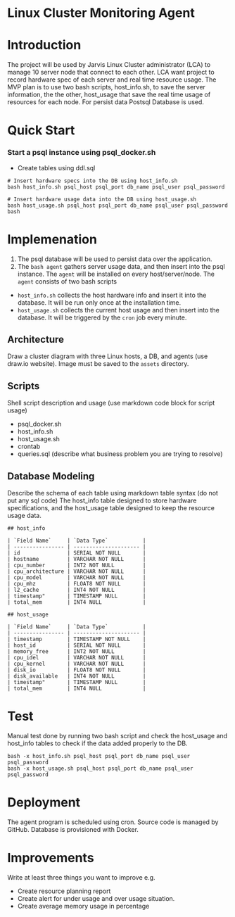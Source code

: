 # Linux Cluster Monitoring Agent

# Introduction

The project will be used by Jarvis Linux Cluster administrator (LCA) to manage 10 server node that connect to each other. LCA want project to record hardware spec of each server and real time resource usage. The MVP plan is to use two bash scripts, host_info.sh, to save the server information, the the other, host_usage that save the real time usage of resources for each node. For persist data Postsql Database is used. 



# Quick Start

### Start a psql instance using psql_docker.sh
- Create tables using ddl.sql

````
# Insert hardware specs into the DB using host_info.sh
bash host_info.sh psql_host psql_port db_name psql_user psql_password

# Insert hardware usage data into the DB using host_usage.sh
bash host_usage.sh psql_host psql_port db_name psql_user psql_password
bash
````

# Implemenation
1. The psql database will be used to persist data over the application. 
2. The `bash agent` gathers server usage data, and then insert into the psql instance. The `agent` will be installed on every host/server/node. The `agent` consists of two bash scripts
- `host_info.sh` collects the host hardware info and insert it into the database. It will be run only once at the installation time.
- `host_usage.sh` collects the current host usage and then insert into the database. It will be triggered by the `cron` job every minute.



## Architecture
Draw a cluster diagram with three Linux hosts, a DB, and agents (use draw.io website). Image must be saved to the `assets` directory.

## Scripts
Shell script description and usage (use markdown code block for script usage)
- psql_docker.sh
- host_info.sh
- host_usage.sh
- crontab
- queries.sql (describe what business problem you are trying to resolve)

## Database Modeling
Describe the schema of each table using markdown table syntax (do not put any sql code)
The host_info table designed to store hardware specifications, and the host_usage table designed to keep the resource usage data.
```
## host_info

| `Field Name`     | `Data Type`           |
| ---------------- | --------------------- |
| id               | SERIAL NOT NULL       | 
| hostname         | VARCHAR NOT NULL      |
| cpu_number       | INT2 NOT NULL         | 
| cpu_architecture | VARCHAR NOT NULL      |
| cpu_model        | VARCHAR NOT NULL      | 
| cpu_mhz          | FLOAT8 NOT NULL       | 
| l2_cache         | INT4 NOT NULL         |
| timestamp"       | TIMESTAMP NULL        |
| total_mem        | INT4 NULL             |

## host_usage

| `Field Name`     | `Data Type`           |
| ---------------- | --------------------- |
| timestamp        | TIMESTAMP NOT NULL    | 
| host_id          | SERIAL NOT NULL       |
| memory_free      | INT2 NOT NULL         | 
| cpu_idel         | VARCHAR NOT NULL      |
| cpu_kernel       | VARCHAR NOT NULL      | 
| disk_io          | FLOAT8 NOT NULL       | 
| disk_available   | INT4 NOT NULL         |
| timestamp"       | TIMESTAMP NULL        |
| total_mem        | INT4 NULL             |
```


# Test
Manual test done by running two bash script and check the host_usage and host_info tables to check if the data added properly to the DB. 
````
bash -x host_info.sh psql_host psql_port db_name psql_user psql_password
bash -x host_usage.sh psql_host psql_port db_name psql_user psql_password
````


# Deployment
 The agent program is scheduled using cron. Source code is managed by GitHub. Database is provisioned with Docker.

# Improvements
Write at least three things you want to improve
e.g.
- Create resource planning report
- Create alert for under usage and over usage situation. 
- Create average memory usage in percentage 